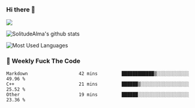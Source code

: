 ### Hi there 👋

<p>
  <a href="https://count.getloli.com/"><img src="https://count.getloli.com/get/@:solitudealma"></a>
</p>

![SolitudeAlma's github stats](https://github-readme-stats.vercel.app/api?username=solitudealma&show_icons=true&theme=radical)

![Most Used Languages](https://github-readme-stats.vercel.app/api/top-langs/?username=solitudealma&layout=compact&hide_border=true&theme=dark)
<!-- ![visitors](https://visitor-badge.glitch.me/badge?page_id=solitudealma.solitudealma.id) -->


### :dart: Weekly Fuck The Code

<!--START_SECTION:waka-->

```text
Markdown                   42 mins         ████████████▒░░░░░░░░░░░░   49.96 %
C++                        21 mins         ██████▒░░░░░░░░░░░░░░░░░░   25.52 %
Other                      19 mins         ██████░░░░░░░░░░░░░░░░░░░   23.36 %
```

<!--END_SECTION:waka-->
